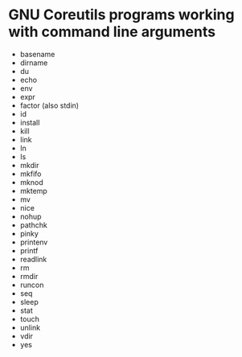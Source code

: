 # GNU Coreutils programs working with command line arguments

* basename
* dirname
* du
* echo
* env
* expr
* factor (also stdin)
* id
* install
* kill
* link
* ln
* ls
* mkdir
* mkfifo
* mknod
* mktemp
* mv
* nice
* nohup
* pathchk
* pinky
* printenv
* printf
* readlink
* rm
* rmdir
* runcon
* seq
* sleep
* stat
* touch
* unlink
* vdir
* yes